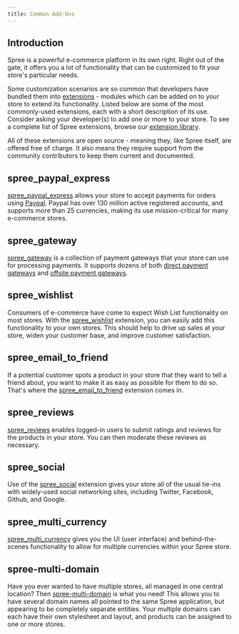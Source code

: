 ```yaml
---
title: Common Add-Ons
---
```


## Introduction

Spree is a powerful e-commerce platform in its own right. Right out of the gate, it offers you a lot of functionality that can be customized to fit your store's particular needs.

Some customization scenarios are so common that developers have bundled them into [extensions](/developer/extensions_tutorial) - modules which can be added on to your store to extend its functionality. Listed below are some of the most commonly-used extensions, each with a short description of its use. Consider asking your developer(s) to add one or more to your store. To see a complete list of Spree extensions, browse our [extension library](http://spreecommerce.com/extensions).

All of these extensions are open source - meaning they, like Spree itself, are offered free of charge. It also means they require support from the community contributors to keep them current and documented.

## spree_paypal_express
[spree_paypal_express](https://github.com/spree/spree_paypal_express) allows your store to accept payments for orders using [Paypal](https://www.paypal.com/). Paypal has over 130 million active registered accounts, and supports more than 25 currencies, making its use mission-critical for many e-commerce stores.

## spree_gateway
[spree_gateway](https://github.com/spree/spree_gateway) is a collection of payment gateways that your store can use for processing payments. It supports dozens of both [direct payment gateways](https://github.com/Shopify/active_merchant/blob/master/README.md#supported-direct-payment-gateways) and [offsite payment gateways](https://github.com/Shopify/active_merchant/blob/master/README.md#supported-offsite-payment-gateways).

## spree_wishlist
Consumers of e-commerce have come to expect Wish List functionality on most stores. With the [spree_wishlist](https://github.com/spree/spree_wishlist) extension, you can easily add this functionality to your own stores. This should help to drive up sales at your store, widen your customer base, and improve customer satisfaction.

## spree_email_to_friend
If a potential customer spots a product in your store that they want to tell a friend about, you want to make it as easy as possible for them to do so. That's where the [spree_email_to_friend](https://github.com/spree/spree_email_to_friend) extension comes in.

## spree_reviews
[spree_reviews](https://github.com/spree/spree_reviews) enables logged-in users to submit ratings and reviews for the products in your store. You can then moderate these reviews as necessary.

## spree_social
Use of the [spree_social](https://github.com/spree/spree_social) extension gives your store all of the usual tie-ins with widely-used social networking sites, including Twitter, Facebook, Github, and Google.

## spree_multi_currency
[spree_multi_currency](https://github.com/spree/spree_multi_currency) gives you the UI (user interface) and behind-the-scenes functionality to allow for multiple currencies within your Spree store.

## spree-multi-domain
Have you ever wanted to have multiple stores, all managed in one central location? Then [spree-multi-domain](https://github.com/spree/spree-multi-domain) is what you need! This allows you to have several domain names all pointed to the same Spree application, but appearing to be completely separate entities. Your multiple domains can each have their own stylesheet and layout, and products can be assigned to one or more stores.
